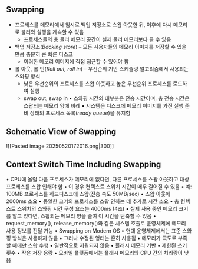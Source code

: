 ## Swapping
- 프로세스를 메모리에서 임시로 백업 저장소로 스왑 아웃한 뒤, 이후에 다시 메모리로 불러와 실행을 계속할 수 있음
	- 프로세스들의 총 물리 메모리 공간이 실제 물리 메모리보다 클 수 있음
- 백업 저장소(*Backing store*) – 모든 사용자들의 메모리 이미지를 저장할 수 있을 만큼 충분히 큰 빠른 디스크
	- 이러한 메모리 이미지에 직접 접근할 수 있어야 함
- 롤 아웃, 롤 인(*Roll out, roll in*) – 우선순위 기반 스케줄링 알고리즘에서 사용되는 스와핑 방식
	- 낮은 우선순위의 프로세스를 스왑 아웃하고 높은 우선순위 프로세스를 로드하여 실행 
	- swap out, swap in
• 스와핑 시간의 대부분은 전송 시간이며, 총 전송 시간은 스왑되는 메모리 양에 비례
• 시스템은 디스크에 메모리 이미지를 가진 실행 준비 상태의 프로세스 목록(*ready queue*)을 유지함
## Schematic View of Swapping
![[Pasted image 20250520172016.png|300]]
## Context Switch Time Including Swapping
• CPU에 올릴 다음 프로세스가 메모리에 없다면, 다른 프로세스를 스왑 아웃하고 대상 프로세스를 스왑 인해야 함
• 이 경우 컨텍스트 스위치 시간이 매우 길어질 수 있음
• 예: 100MB 프로세스를 하드디스크에 스왑(전송 속도 50MB/sec)
• 스왑 아웃에 2000ms 소요
• 동일한 크기의 프로세스를 스왑 인하는 데 추가로 시간 소요
• 총 컨텍스트 스위치의 스와핑 시간 구성 요소는 4000ms (4초)
• 실제 사용 중인 메모리 크기를 알고 있다면, 스왑되는 메모리 양을 줄여 이 시간을 단축할 수 있음
• request_memory(), release_memory()와 같은 시스템 호출로 운영체제에 메모리 사용 정보를 전달 가능
	•	Swapping on Modern OS
• 현대 운영체제에서는 표준 스와핑 방식은 사용하지 않음
• 그러나 수정된 형태는 흔히 사용됨
• 메모리가 극도로 부족할 때에만 스왑 수행
• 일반적으로 지원되지 않음
• 플래시 메모리 기반
• 제한된 쓰기 횟수
• 작은 저장 용량
• 모바일 플랫폼에서는 플래시 메모리와 CPU 간의 처리량이 낮음